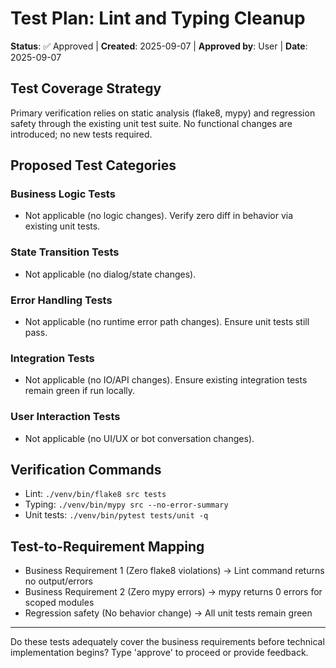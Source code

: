# Test Plan: Lint and Typing Cleanup
**Status**: ✅ Approved | **Created**: 2025-09-07 | **Approved by**: User | **Date**: 2025-09-07

## Test Coverage Strategy
Primary verification relies on static analysis (flake8, mypy) and regression safety through the existing unit test suite. No functional changes are introduced; no new tests required.

## Proposed Test Categories
### Business Logic Tests
- Not applicable (no logic changes). Verify zero diff in behavior via existing unit tests.

### State Transition Tests  
- Not applicable (no dialog/state changes).

### Error Handling Tests
- Not applicable (no runtime error path changes). Ensure unit tests still pass.

### Integration Tests
- Not applicable (no IO/API changes). Ensure existing integration tests remain green if run locally.

### User Interaction Tests
- Not applicable (no UI/UX or bot conversation changes).

## Verification Commands
- Lint: `./venv/bin/flake8 src tests`
- Typing: `./venv/bin/mypy src --no-error-summary`
- Unit tests: `./venv/bin/pytest tests/unit -q`

## Test-to-Requirement Mapping
- Business Requirement 1 (Zero flake8 violations) → Lint command returns no output/errors
- Business Requirement 2 (Zero mypy errors) → mypy returns 0 errors for scoped modules
- Regression safety (No behavior change) → All unit tests remain green

---

Do these tests adequately cover the business requirements before technical implementation begins? Type 'approve' to proceed or provide feedback.
